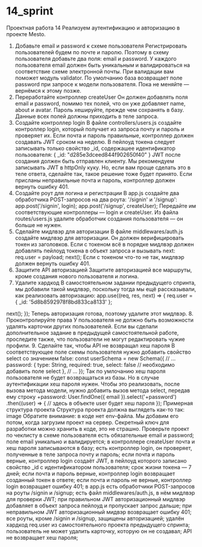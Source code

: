 # 14_sprint
Проектная работа 14
Реализуем аутентификацию и авторизацию в проекте Mesto.
1. Добавьте email и password к схеме пользователя
Регистрировать пользователей будем по почте и паролю. Поэтому в схему пользователя добавьте два поля: email и password. У каждого пользователя email должен быть уникальным и валидироваться на соответствие схеме электронной почты.
При валидации вам поможет модуль validator. По умолчанию база возвращает поле password при запросе к модели пользователя. Пока не меняйте — вернёмся к этому позже.
2. Переработайте контроллер createUser
Он должен добавлять поля email и password, помимо тех полей, что он уже добавляет name, about и avatar. Пароль хешируйте, прежде чем сохранять в базу.
Данные всех полей должны приходить в теле запроса.
3. Создайте контроллер login
В файле controllers/users.js создайте контроллер login, который получает из запроса почту и пароль и проверяет их. Если почта и пароль правильные, контроллер должен создавать JWT сроком на неделю. В пейлоуд токена следует записывать только свойство _id, содержашее идентификатор пользователя:
{
    _id: "d285e3dceed844f902650f40"
}
JWT после создания должен быть отправлен клиенту. Мы рекомендуем записывать JWT в httpOnly куку. Но, если вам проще сделать это в теле ответа, сделайте так, такое решение тоже будет принято.
Если присланы неправильные почта и пароль, контроллер должен вернуть ошибку 401.
4. Создайте роут для логина и регистрации
В app.js создайте два обработчика POST-запросов на два роута: '/signin' и '/signup':
app.post('/signin', login);
app.post('/signup', createUser);
Передайте им соответствующие контроллеры — login и createUser. Из файла routes/users.js удалите обработчик создания пользователя — он больше не нужен.
5. Сделайте мидлвэр для авторизации
В файле middlewares/auth.js создайте мидлвэр для авторизации. Он должен верифицировать токен из заголовков. Если с токеном всё в порядке мидлвэр должен добавлять пейлоуд токена в объект запроса и вызывать next:
req.user = payload;
next();
Если с токеном что-то не так, мидлвэр должен вернуть ошибку 401.
6. Защитите API авторизацией
Защитите авторизацией все маршруты, кроме создания нового пользователя и логина.
7. Удалите хардкод
В самостоятельном задании предыдущего спринта, мы добавили такой мидлвэр, поскольку тогда мы ещё рассказывали, как реализовать авторизацию:
app.use((req, res, next) => {
  req.user = {
    _id: '5d8b8592978f8bd833ca8133'
  };

  next();
});
Теперь авторизация готова, поэтому удалите этот мидлвэр.
8. Проконтролируйте права
У пользователя не должно быть возможности удалять карточки других пользователей. Если вы сделали дополнительное задание в предыдущей самостоятельной работе, проследите также, что пользователи не могут редактировать чужие профили.
9. Сделайте так, чтобы API не возвращал хеш пароля
В соответствующее поле схемы пользователя нужно добавить свойство select со значением false:
const userSchema = new Schema({
  // ...
  password: {
    type: String,
    required: true,
    select: false // необходимо добавить поле select
  },
  // ...
});
Так по умлочанию хеш пароля пользователя не будет возвращаться из базы.
Но в случае аутентификации хеш пароля нужен. Чтобы это реализовать, после вызова метода модели, нужно добавить вызов метода select, передав ему строку +password:
User.findOne({ email }).select('+password')
  .then((user) => {
    // здесь в объекте user будет хеш пароля
  });
Примерная структура проекта
Структура проекта должна выглядеть как-то так:
image
Обратите внимание: в коде нет env-файла. Мы добавим его потом, когда загрузим проект на сервер. Секретный ключ для разработки можно хранить в коде, это не страшно.
Проверьте проект по чеклисту
в схеме пользователя есть обязательные email и password;
поле email уникально и валидируется;
в контроллере createUser почта и хеш пароля записываются в базу;
есть контроллер login, он проверяет, полученные в теле запроса почту и пароль;
если почта и пароль верные, контроллер login создаёт JWT, в пейлоуд которого записано свойство _id с идентификатором пользователя; срок жизни токена — 7 дней;
если почта и пароль верные, контроллер login возвращает созданный токен в ответе;
если почта и пароль не верные, контроллер login возвращает ошибку 401;
в app.js есть обработчики POST-запросов на роуты /signin и /signup;
есть файл middlewares/auth.js, в нём мидлвэр для проверки JWT;
при правильном JWT авторизационный мидлвэр добавляет в объект запроса пейлоуд и пропускает запрос дальше;
при неправильном JWT авторизационный мидвэр возвращает ошибку 401;
все роуты, кроме /signin и /signup, защищены авторизацией;
удалён хардкод req.user из самостоятельного проекта предыдущего спринта;
пользователь не может удалить карточку, которую он не создавал;
API не возвращает хеш пароля;
